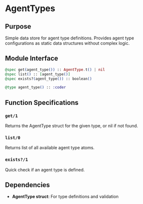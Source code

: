 # AgentTypes

## Purpose
Simple data store for agent type definitions. Provides agent type configurations as static data structures without complex logic.

## Module Interface

```elixir
@spec get(agent_type()) :: AgentType.t() | nil
@spec list() :: [agent_type()]
@spec exists?(agent_type()) :: boolean()

@type agent_type() :: :coder
```

## Function Specifications

### `get/1`
Returns the AgentType struct for the given type, or nil if not found.

### `list/0`
Returns list of all available agent type atoms.

### `exists?/1`
Quick check if an agent type is defined.

## Dependencies

- **AgentType struct**: For type definitions and validation
